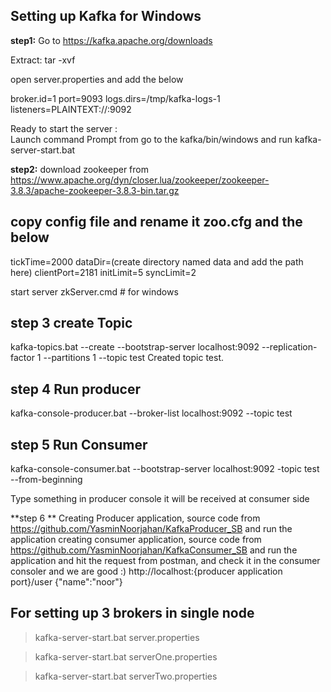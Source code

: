 Setting up Kafka for Windows
----------------------------
**step1:**
Go to https://kafka.apache.org/downloads

Extract: tar -xvf

open server.properties and add the below 

broker.id=1
port=9093
logs.dirs=/tmp/kafka-logs-1
listeners=PLAINTEXT://:9092

Ready to start the server :  
Launch command Prompt from go to the kafka/bin/windows
and run kafka-server-start.bat



**step2:**
download zookeeper from https://www.apache.org/dyn/closer.lua/zookeeper/zookeeper-3.8.3/apache-zookeeper-3.8.3-bin.tar.gz

copy config file and rename it zoo.cfg and the below
------------
tickTime=2000
dataDir=(create directory named data and add the path here)
clientPort=2181
initLimit=5
syncLimit=2

start server zkServer.cmd # for windows

**step 3**
create Topic
-------
kafka-topics.bat --create --bootstrap-server localhost:9092 --replication-factor 1 --partitions 1 --topic test
Created topic test.

**step 4**
Run producer
--------
kafka-console-producer.bat --broker-list localhost:9092 --topic test


**step 5**
Run Consumer
--------
kafka-console-consumer.bat --bootstrap-server localhost:9092 -topic test --from-beginning

Type something in producer console it will be received at consumer side


**step 6 **
Creating Producer application, source code from https://github.com/YasminNoorjahan/KafkaProducer_SB and run the application
creating consumer application, source code from https://github.com/YasminNoorjahan/KafkaConsumer_SB and run the application
and hit the request from postman, and check it in the consumer consoler and we are good :) 
http://localhost:{producer application port}/user
{"name":"noor"}





For setting up 3 brokers in single node
--------------------


>kafka-server-start.bat server.properties

>kafka-server-start.bat serverOne.properties

>kafka-server-start.bat serverTwo.properties
